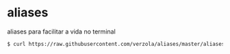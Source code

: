 # aliases
aliases para facilitar a vida no terminal

```sh
$ curl https://raw.githubusercontent.com/verzola/aliases/master/aliases.conf > ~/aliases.conf && echo source ~/aliases.conf >> ~/.bashrc
```
